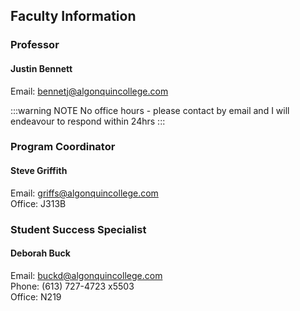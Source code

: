 ## Faculty Information

### Professor

#### Justin Bennett

Email: <bennetj@algonquincollege.com><br>

:::warning NOTE
No office hours - please contact by email and I will endeavour to respond within 24hrs
:::

### Program Coordinator

#### Steve Griffith

Email: <griffs@algonquincollege.com> <br>
Office: J313B

### Student Success Specialist

#### Deborah Buck

Email: <buckd@algonquincollege.com> <br>
Phone: (613) 727-4723 x5503 <br>
Office: N219
